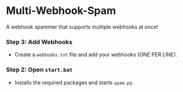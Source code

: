 # Multi-Webhook-Spam

A webhook spammer that supports multiple webhooks at once!

### Step 3: Add Webhooks
- Create a `webhooks.txt` file and add your webhooks (ONE PER LINE).

### Step 2: Open `start.bat`
- Installs the required packages and starts `spam.py`.
